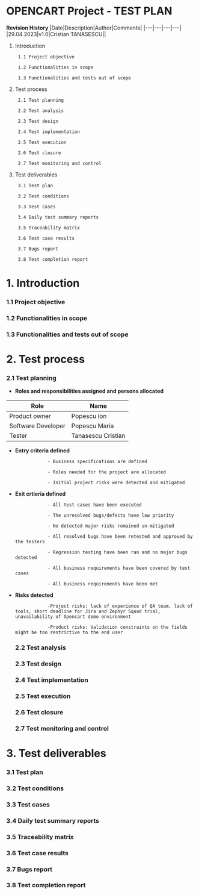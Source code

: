 # OPENCART Project - TEST PLAN


**Revision History**
|Date|Description|Author|Comments|
|---|---|---|---|
|29.04.2023|v1.0|Cristian TANASESCU||

1. Introduction
         
        1.1	Project objective

        1.2	Functionalities in scope

        1.3	Functionalities and tests out of scope
2. Test process

        2.1	Test planning

        2.2	Test analysis

        2.3	Test design

        2.4	Test implementation

        2.5	Test execution

        2.6	Test closure

        2.7	Test monitoring and control
3. Test deliverables

        3.1	Test plan

        3.2	Test conditions

        3.3	Test cases

        3.4	Daily test summary reports

        3.5	Traceability matrix

        3.6	Test case results

        3.7	Bugs report

        3.8	Test completion report


# 1. Introduction #
         
   ### 1.1 Project objective ###

   ### 1.2 Functionalities in scope ###

   ### 1.3 Functionalities and tests out of scope ###
# 2. Test process #

  ### 2.1 Test planning ###
  - **Roles and responsibilities assigned and persons allocated**
  
  |Role|Name|
  |---|---|
  |Product owner|Popescu Ion|
  |Software Developer|Popescu Maria|
  |Tester|Tanasescu Cristian|
  
- **Entry criteria defined** 

                  - Business specifications are defined
                          
                  - Roles needed for the project are allocated 

                  - Initial project risks were detected and mitigated 

- **Exit crtieria defined**

                  - All test cases have been executed 
                  
                  - The unresolved bugs/defects have low priority 
                  
                  - No detected major risks remained un-mitigated 
                  
                  - All resolved bugs have been retested and approved by the testers
                  
                  - Regression testing have been ran and no major bugs detected  
                  
                  - All business requirements have been covered by test cases 
                  
                  - All business requirements have been met 

- **Risks detected**

                  -Project risks: lack of experience of QA team, lack of tools, short deadline for Jira and Zephyr Squad trial, unavailability of Opencart demo environment

                  -Product risks: Validation constraints on the fields might be too restrictive to the end user 


  ### 2.2 Test analysis ###

  ### 2.3 Test design ###

  ### 2.4 Test implementation ###

  ### 2.5 Test execution ###

  ### 2.6 Test closure ###

  ### 2.7 Test monitoring and control ###
# 3. Test deliverables #

  ### 3.1 Test plan ###

  ### 3.2 Test conditions ###

  ### 3.3 Test cases ###

  ### 3.4 Daily test summary reports ###

  ### 3.5 Traceability matrix ###

  ### 3.6 Test case results ###

  ### 3.7 Bugs report ###

  ### 3.8 Test completion report ###
